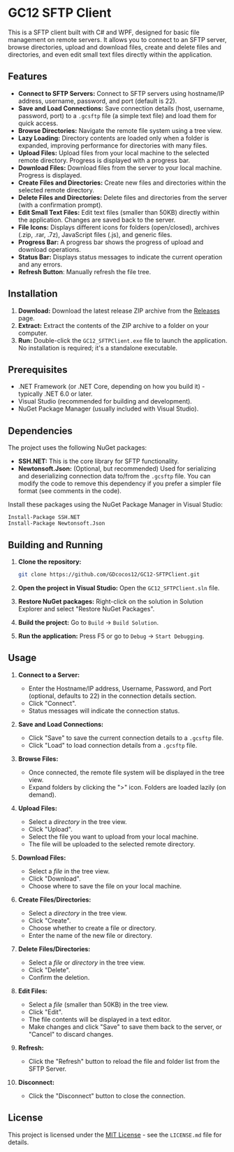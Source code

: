 # GC12 SFTP Client

This is a SFTP client built with C# and WPF, designed for basic file management on remote servers. It allows you to connect to an SFTP server, browse directories, upload and download files, create and delete files and directories, and even edit small text files directly within the application.

## Features

*   **Connect to SFTP Servers:** Connect to SFTP servers using hostname/IP address, username, password, and port (default is 22).
*   **Save and Load Connections:** Save connection details (host, username, password, port) to a `.gcsftp` file (a simple text file) and load them for quick access.
*   **Browse Directories:** Navigate the remote file system using a tree view.
*   **Lazy Loading:** Directory contents are loaded only when a folder is expanded, improving performance for directories with many files.
*   **Upload Files:** Upload files from your local machine to the selected remote directory.  Progress is displayed with a progress bar.
*   **Download Files:** Download files from the server to your local machine. Progress is displayed.
*   **Create Files and Directories:** Create new files and directories within the selected remote directory.
*   **Delete Files and Directories:** Delete files and directories from the server (with a confirmation prompt).
*   **Edit Small Text Files:** Edit text files (smaller than 50KB) directly within the application.  Changes are saved back to the server.
*   **File Icons:**  Displays different icons for folders (open/closed), archives (.zip, .rar, .7z), JavaScript files (.js), and generic files.
*   **Progress Bar:** A progress bar shows the progress of upload and download operations.
*   **Status Bar:** Displays status messages to indicate the current operation and any errors.
*   **Refresh Button**:  Manually refresh the file tree.

## Installation

1.  **Download:** Download the latest release ZIP archive from the [Releases](https://github.com/GDcocos12/GC12-SFTPClient/releases) page.
2.  **Extract:** Extract the contents of the ZIP archive to a folder on your computer.
3.  **Run:** Double-click the `GC12_SFTPClient.exe` file to launch the application.  No installation is required; it's a standalone executable.

## Prerequisites

*   .NET Framework (or .NET Core, depending on how you build it) - typically .NET 6.0 or later.
*   Visual Studio (recommended for building and development).
*   NuGet Package Manager (usually included with Visual Studio).

## Dependencies

The project uses the following NuGet packages:

*   **SSH.NET:** This is the core library for SFTP functionality.
*   **Newtonsoft.Json:** (Optional, but recommended) Used for serializing and deserializing connection data to/from the `.gcsftp` file.  You can modify the code to remove this dependency if you prefer a simpler file format (see comments in the code).

Install these packages using the NuGet Package Manager in Visual Studio:

```
Install-Package SSH.NET
Install-Package Newtonsoft.Json
```

## Building and Running

1.  **Clone the repository:**
    ```bash
    git clone https://github.com/GDcocos12/GC12-SFTPClient.git
    ```

2.  **Open the project in Visual Studio:** Open the `GC12_SFTPClient.sln` file.

3.  **Restore NuGet packages:** Right-click on the solution in Solution Explorer and select "Restore NuGet Packages".

4.  **Build the project:** Go to `Build` -> `Build Solution`.

5.  **Run the application:** Press F5 or go to `Debug` -> `Start Debugging`.

## Usage

1.  **Connect to a Server:**
    *   Enter the Hostname/IP address, Username, Password, and Port (optional, defaults to 22) in the connection details section.
    *   Click "Connect".
    *   Status messages will indicate the connection status.

2.  **Save and Load Connections:**
    *   Click "Save" to save the current connection details to a `.gcsftp` file.
    *   Click "Load" to load connection details from a `.gcsftp` file.

3.  **Browse Files:**
    *   Once connected, the remote file system will be displayed in the tree view.
    *   Expand folders by clicking the ">" icon. Folders are loaded lazily (on demand).

4.  **Upload Files:**
    *   Select a *directory* in the tree view.
    *   Click "Upload".
    *   Select the file you want to upload from your local machine.
    *   The file will be uploaded to the selected remote directory.

5.  **Download Files:**
    *   Select a *file* in the tree view.
    *   Click "Download".
    *   Choose where to save the file on your local machine.

6.  **Create Files/Directories:**
    *   Select a *directory* in the tree view.
    *   Click "Create".
    *   Choose whether to create a file or directory.
    *   Enter the name of the new file or directory.

7.  **Delete Files/Directories:**
    *   Select a *file* or *directory* in the tree view.
    *   Click "Delete".
    *   Confirm the deletion.

8.  **Edit Files:**
    *   Select a *file* (smaller than 50KB) in the tree view.
    *   Click "Edit".
    *   The file contents will be displayed in a text editor.
    *   Make changes and click "Save" to save them back to the server, or "Cancel" to discard changes.

9. **Refresh:**
    * Click the "Refresh" button to reload the file and folder list from the SFTP Server.

10. **Disconnect:**
    * Click the "Disconnect" button to close the connection.

## License

This project is licensed under the [MIT License](LICENSE.md) - see the `LICENSE.md` file for details.
